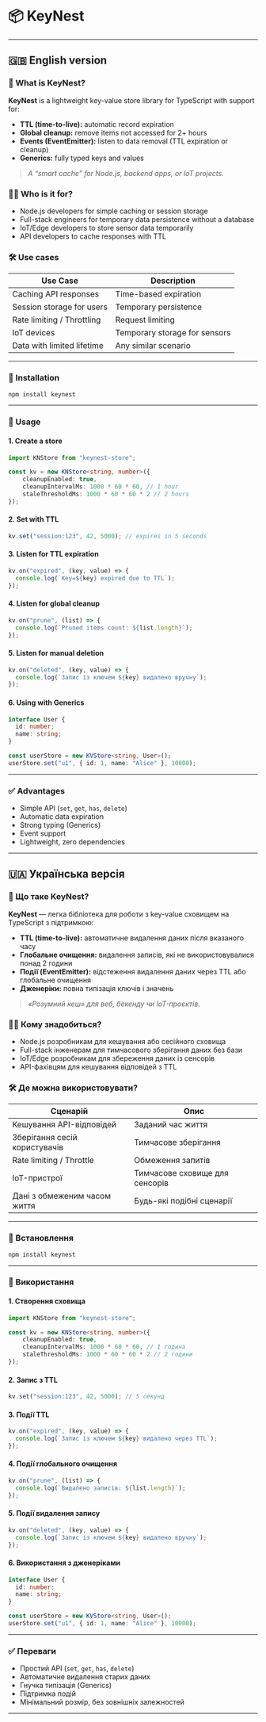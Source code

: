 # 📦 KeyNest

---

## 🇬🇧 English version

### 🔑 What is KeyNest?

**KeyNest** is a lightweight key-value store library for TypeScript with support for:

- **TTL (time-to-live):** automatic record expiration
- **Global cleanup:** remove items not accessed for 2+ hours
- **Events (EventEmitter):** listen to data removal (TTL expiration or cleanup)
- **Generics:** fully typed keys and values

> _A “smart cache” for Node.js, backend apps, or IoT projects._

### 👨‍💻 Who is it for?

- Node.js developers for simple caching or session storage
- Full-stack engineers for temporary data persistence without a database
- IoT/Edge developers to store sensor data temporarily
- API developers to cache responses with TTL

### 🛠 Use cases

| Use Case                        | Description                          |
|----------------------------------|--------------------------------------|
| Caching API responses            | Time-based expiration                |
| Session storage for users        | Temporary persistence                |
| Rate limiting / Throttling       | Request limiting                     |
| IoT devices                      | Temporary storage for sensors        |
| Data with limited lifetime       | Any similar scenario                 |

---

### 🚀 Installation

```sh
npm install keynest
```

---

### 📖 Usage

#### 1. Create a store
```ts
import KNStore from "keynest-store";

const kv = new KNStore<string, number>({
    cleanupEnabled: true,
    cleanupIntervalMs: 1000 * 60 * 60, // 1 hour
    staleThresholdMs: 1000 * 60 * 60 * 2 // 2 hours
});
```

#### 2. Set with TTL
```ts
kv.set("session:123", 42, 5000); // expires in 5 seconds
```

#### 3. Listen for TTL expiration
```ts
kv.on("expired", (key, value) => {
  console.log(`Key=${key} expired due to TTL`);
});
```

#### 4. Listen for global cleanup
```ts
kv.on("prune", (list) => {
  console.log(`Pruned items count: ${list.length}`);
});
```
#### 5. Listen for manual deletion
```ts
kv.on("deleted", (key, value) => {
  console.log(`Запис із ключем ${key} видалено вручну`);
});
```

#### 6. Using with Generics
```ts
interface User {
  id: number;
  name: string;
}

const userStore = new KVStore<string, User>();
userStore.set("u1", { id: 1, name: "Alice" }, 10000);
```

---

### ✅ Advantages

- Simple API (`set`, `get`, `has`, `delete`)
- Automatic data expiration
- Strong typing (Generics)
- Event support
- Lightweight, zero dependencies

---
## 🇺🇦 Українська версія

### 🔑 Що таке KeyNest?

**KeyNest** — легка бібліотека для роботи з key-value сховищем на TypeScript з підтримкою:

- **TTL (time-to-live):** автоматичне видалення даних після вказаного часу
- **Глобальне очищення:** видалення записів, які не використовувалися понад 2 години
- **Події (EventEmitter):** відстеження видалення даних через TTL або глобальне очищення
- **Дженеріки:** повна типізація ключів і значень

> _«Розумний кеш» для веб, бекенду чи IoT-проєктів._

### 👨‍💻 Кому знадобиться?

- Node.js розробникам для кешування або сесійного сховища
- Full-stack інженерам для тимчасового зберігання даних без бази
- IoT/Edge розробникам для збереження даних із сенсорів
- API-фахівцям для кешування відповідей з TTL

### 🛠 Де можна використовувати?

| Сценарій                        | Опис                                 |
|----------------------------------|--------------------------------------|
| Кешування API-відповідей         | Заданий час життя                    |
| Зберігання сесій користувачів    | Тимчасове зберігання                 |
| Rate limiting / Throttle         | Обмеження запитів                    |
| IoT-пристрої                     | Тимчасове сховище для сенсорів       |
| Дані з обмеженим часом життя     | Будь-які подібні сценарії            |

---

### 🚀 Встановлення

```sh
npm install keynest
```

---

### 📖 Використання

#### 1. Створення сховища
```ts
import KNStore from "keynest-store";

const kv = new KNStore<string, number>({
    cleanupEnabled: true,
    cleanupIntervalMs: 1000 * 60 * 60, // 1 година
    staleThresholdMs: 1000 * 60 * 60 * 2 // 2 години
});
```

#### 2. Запис з TTL
```ts
kv.set("session:123", 42, 5000); // 5 секунд
```

#### 3. Події TTL
```ts
kv.on("expired", (key, value) => {
  console.log(`Запис із ключем ${key} видалено через TTL`);
});
```

#### 4. Події глобального очищення
```ts
kv.on("prune", (list) => {
  console.log(`Видалено записів: ${list.length}`);
});
```
#### 5. Події видалення запису
```ts
kv.on("deleted", (key, value) => {
  console.log(`Запис із ключем ${key} видалено вручну`);
});
```

#### 6. Використання з дженеріками
```ts
interface User {
  id: number;
  name: string;
}

const userStore = new KVStore<string, User>();
userStore.set("u1", { id: 1, name: "Alice" }, 10000);
```

---

### ✅ Переваги

- Простий API (`set`, `get`, `has`, `delete`)
- Автоматичне видалення старих даних
- Гнучка типізація (Generics)
- Підтримка подій
- Мінімальний розмір, без зовнішніх залежностей

---


